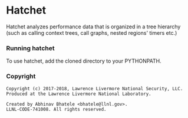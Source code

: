 Hatchet
=======

Hatchet analyzes performance data that is organized in a tree hierarchy (such
as calling context trees, call graphs, nested regions' timers etc.)

### Running hatchet

To use hatchet, add the cloned directory to your PYTHONPATH.

### Copyright

```
Copyright (c) 2017-2018, Lawrence Livermore National Security, LLC.
Produced at the Lawrence Livermore National Laboratory.

Created by Abhinav Bhatele <bhatele@llnl.gov>.
LLNL-CODE-741008. All rights reserved.
```

